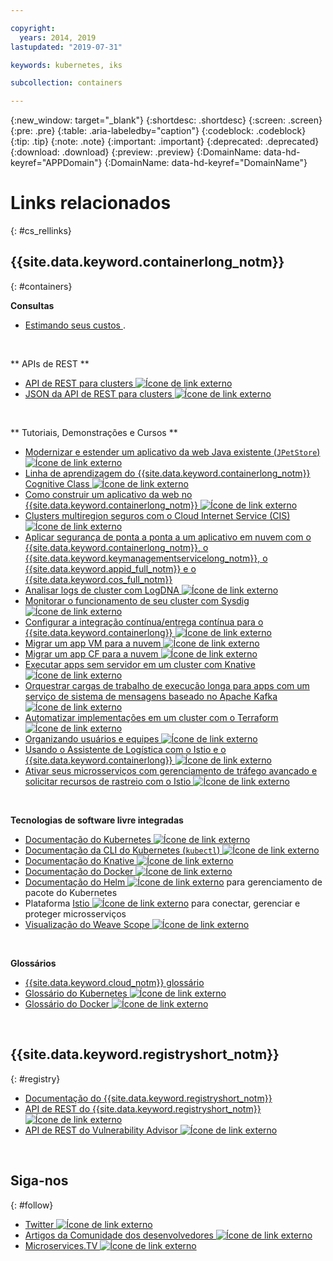 ```yaml
---

copyright:
  years: 2014, 2019
lastupdated: "2019-07-31"

keywords: kubernetes, iks

subcollection: containers

---
```


{:new_window: target="_blank"}
{:shortdesc: .shortdesc}
{:screen: .screen}
{:pre: .pre}
{:table: .aria-labeledby="caption"}
{:codeblock: .codeblock}
{:tip: .tip}
{:note: .note}
{:important: .important}
{:deprecated: .deprecated}
{:download: .download}
{:preview: .preview}
{:DomainName: data-hd-keyref="APPDomain"}
{:DomainName: data-hd-keyref="DomainName"}



# Links relacionados
{: #cs_rellinks}

## {{site.data.keyword.containerlong_notm}}
{: #containers}

**Consultas**

- [ Estimando seus custos ](/docs/billing-usage?topic=billing-usage-cost#cost).

<br />


** APIs de REST **

- [API de REST para clusters
![Ícone de link externo](../icons/launch-glyph.svg "Ícone de link externo")](https://containers.cloud.ibm.com/global/swagger-global-api/)
- [JSON da API de REST para clusters ![Ícone de link externo](../icons/launch-glyph.svg "Ícone de link externo")](https://containers.cloud.ibm.com/global/swagger-global-api/swagger.json)

<br />


** Tutoriais, Demonstrações e Cursos **

- [Modernizar e estender um aplicativo da web Java existente (`JPetStore`) ![Ícone de link externo](../icons/launch-glyph.svg "Ícone de link externo")](https://github.com/IBM-Cloud/jpetstore-kubernetes)
- [Linha de aprendizagem do {{site.data.keyword.containerlong_notm}} Cognitive Class ![Ícone de link externo](../icons/launch-glyph.svg "Ícone de link externo")](https://cognitiveclass.ai/learn/containers-k8s-and-istio-on-ibm-cloud/)
- [Como construir um aplicativo da web no {{site.data.keyword.containerlong_notm}} ![Ícone de link externo](../icons/launch-glyph.svg "Ícone de link externo")](/docs/tutorials?topic=solution-tutorials-scalable-webapp-kubernetes#scalable-webapp-kubernetes)
- [Clusters multiregion seguros com o Cloud Internet Service (CIS) ![Ícone de link externo](../icons/launch-glyph.svg "Ícone de link externo")](/docs/tutorials?topic=solution-tutorials-multi-region-k8s-cis#multi-region-k8s-cis)
- [Aplicar segurança de ponta a ponta a um aplicativo em nuvem com o {{site.data.keyword.containerlong_notm}}, o {{site.data.keyword.keymanagementservicelong_notm}}, o {{site.data.keyword.appid_full_notm}} e o {{site.data.keyword.cos_full_notm}}](/docs/tutorials?topic=solution-tutorials-cloud-e2e-security#cloud-e2e-security)
- [Analisar logs de cluster com LogDNA ![Ícone de link externo](../icons/launch-glyph.svg "Ícone de link externo")](/docs/services/Log-Analysis-with-LogDNA?topic=LogDNA-kube#kube)
- [Monitorar o funcionamento de seu cluster com Sysdig ![Ícone de link externo](../icons/launch-glyph.svg "Ícone de link externo")](/docs/services/Monitoring-with-Sysdig?topic=Sysdig-kubernetes_cluster#kubernetes_cluster)
- [Configurar a integração contínua/entrega contínua para o {{site.data.keyword.containerlong}} ![Ícone de link externo](../icons/launch-glyph.svg "Ícone de link externo")](/docs/tutorials?topic=solution-tutorials-continuous-deployment-to-kubernetes#continuous-deployment-to-kubernetes)
- [Migrar um app VM para a nuvem ![Ícone de link externo](../icons/launch-glyph.svg "Ícone de link externo")](/docs/tutorials?topic=solution-tutorials-vm-to-containers-and-kubernetes#vm-to-containers-and-kubernetes)
- [ Migrar um app CF para a nuvem ![Ícone de link externo](../icons/launch-glyph.svg "Ícone de link externo")](/docs/containers?topic=containers-cf_tutorial#cf_tutorial)
- [Executar apps sem servidor em um cluster com Knative ![Ícone de link externo](../icons/launch-glyph.svg "Ícone de link externo")](/docs/containers?topic=containers-serverless-apps-knative)
- [Orquestrar cargas de trabalho de execução longa para apps com um serviço de sistema de mensagens baseado no Apache Kafka ![Ícone de link externo](../icons/launch-glyph.svg "Ícone de link externo")](/docs/tutorials?topic=solution-tutorials-pub-sub-object-storage#pub-sub-object-storage)
- [Automatizar implementações em um cluster com o Terraform ![Ícone de link externo](../icons/launch-glyph.svg "Ícone de link externo")](/docs/tutorials?topic=solution-tutorials-plan-create-update-deployments#plan-create-update-deployments)
- [Organizando usuários e equipes ![Ícone de link externo](../icons/launch-glyph.svg "Ícone de link externo")](/docs/tutorials?topic=solution-tutorials-users-teams-applications#users-teams-applications)
- [Usando o Assistente de Logística com o Istio e o {{site.data.keyword.containerlong}} ![Ícone de link externo](../icons/launch-glyph.svg "Ícone de link externo")](https://github.com/IBM-Cloud/logistics-wizard-kubernetes)
- [Ativar seus microsserviços com gerenciamento de tráfego avançado e solicitar recursos de rastreio com o Istio ![Ícone de link externo](../icons/launch-glyph.svg "Ícone de link externo")](https://developer.ibm.com/code/patterns/manage-microservices-traffic-using-istio/)

<br />


**Tecnologias de software livre integradas**

- [Documentação do Kubernetes ![Ícone de link externo](../icons/launch-glyph.svg "Ícone de link externo")](https://kubernetes.io/)
- [Documentação da CLI do Kubernetes (`kubectl`) ![Ícone de link externo](../icons/launch-glyph.svg "Ícone de link externo")](https://kubectl.docs.kubernetes.io/)
- [Documentação do Knative ![Ícone de link externo](../icons/launch-glyph.svg "Ícone de link externo")](https://github.com/knative/docs)
- [Documentação do Docker ![Ícone de link externo](../icons/launch-glyph.svg "Ícone de link externo")](https://docs.docker.com/engine/)
- <a href="https://docs.helm.sh/helm/" target="_blank">Documentação do Helm <img src="../icons/launch-glyph.svg" alt="Ícone de link externo"></a> para gerenciamento de pacote do Kubernetes
- Plataforma [Istio ![Ícone de link externo](../icons/launch-glyph.svg "Ícone de link externo")](https://istio.io/) para conectar, gerenciar e proteger microsserviços
- [Visualização do Weave Scope ![Ícone de link externo](../icons/launch-glyph.svg "Ícone de link externo")](https://www.weave.works/oss/scope/)

<br />


**Glossários**

- [{{site.data.keyword.cloud_notm}} glossário](/docs/overview/glossary?topic=overview-glossary#glossary)
- [Glossário do Kubernetes ![Ícone de link externo](../icons/launch-glyph.svg "Ícone de link externo")](https://kubernetes.io/docs/reference/glossary/?fundamental=true)
- [Glossário do Docker ![Ícone de link externo](../icons/launch-glyph.svg "Ícone de link externo")](https://docs.docker.com/glossary/)

<br />


## {{site.data.keyword.registryshort_notm}}
{: #registry}

- [Documentação do {{site.data.keyword.registryshort_notm}}](/docs/services/Registry?topic=registry-getting-started)
- [API de REST do {{site.data.keyword.registryshort_notm}} ![Ícone de link externo](../icons/launch-glyph.svg "Ícone de link externo")](https://{DomainName}/apidocs/container-registry)
- [API de REST do Vulnerability Advisor ![Ícone de link externo](../icons/launch-glyph.svg "Ícone de link externo")](https://{DomainName}/apidocs/container-registry/va)

<br />


## Siga-nos
{: #follow}

- [Twitter ![Ícone de link externo](../icons/launch-glyph.svg "Ícone de link externo")](https://twitter.com/hashtag/IKS)
- [Artigos da Comunidade dos desenvolvedores ![Ícone de link externo](../icons/launch-glyph.svg "Ícone de link externo")](https://www.ibm.com/blogs/bluemix/tag/containers/)
- [Microservices.TV ![Ícone de link externo](../icons/launch-glyph.svg "Ícone de link externo")](https://developer.ibm.com/tv/microservices/)

<br />

